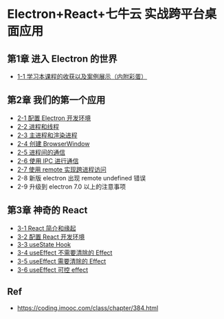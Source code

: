 # Electron+React+七牛云 实战跨平台桌面应用

## 第1章 进入 Electron 的世界

* [1-1 学习本课程的收获以及案例展示（内附彩蛋）](./ch01-01)

## 第2章 我们的第一个应用

* [2-1 配置 Electron 开发环境](./ch02-01)
*  [2-2 进程和线程](./ch02-02)
*  [2-3 主进程和渲染进程](./ch02-03)
*  [2-4 创建 BrowserWindow](./ch02-04)
*  [2-5 进程间的通信](./ch02-05)
*  [2-6 使用 IPC 进行通信](./ch02-06)
*  [2-7 使用 remote 实现跨进程访问](./ch02-07)
*  2-8 新版 electron 出现 remote undefined 错误
*  2-9 升级到 electron 7.0 以上的注意事项


## 第3章 神奇的 React


* [3-1 React 简介和缘起](./ch03-01)
* [3-2 配置 React 开发环境](./ch03-02)
* [3-3 useState Hook](./ch03-03)
* [3-4 useEffect 不需要清除的 Effect](./ch03-04/)
* [3-5 useEffect 需要清除的 Effect](./ch03-05/)
* [3-6 useEffect 可控 effect](./ch03-06/)


## Ref

* <https://coding.imooc.com/class/chapter/384.html>